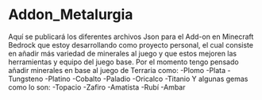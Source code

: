 # Addon_Metalurgia
Aquí se publicará los diferentes archivos Json para el Add-on en Minecraft Bedrock que estoy desarrollando como proyecto personal, el cual consiste en añadir más variedad de minerales al juego y que estos mejoren las herramientas y equipo del juego base.  Por el momento tengo pensado añadir minerales en base al juego de Terraria como: -Plomo -Plata -Tungsteno -Platino -Cobalto -Paladio -Oricalco -Titanio  Y algunas gemas como lo son: -Topacio -Zafiro -Amatista -Rubí -Ambar
